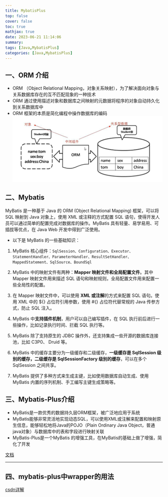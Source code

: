 ```yaml
---
title: MybatisPlus
top: false
cover: false
toc: true
mathjax: true
date: 2023-06-21 11:14:06
summary:
tags: [Java,MybatisPlus]
categories: [Java,MybatisPlus]
---
```


## 一、ORM 介绍
- ORM （Object Relational Mapping，对象关系映射），为了解决面向对象与关系数据库存在的互不匹配现象的一种技术
- ORM 通过使用描述对象和数据库之间映射的元数据将程序的对象自动持久化到关系数据库中
- ORM 框架的本质是简化编程中操作数据库的编码
![ORM](./MybatisPlus/image.png)

## 二、Mybatis
MyBatis 是一种基于 Java 的 ORM (Object Relational Mapping) 框架，可以将 SQL 映射到 Java 对象上，使用 XML 或注释的方式配置 SQL 语句，使得开发人员可以通过简单的配置完成对数据库的操作。MyBatis 具有轻量、易学易用、可插拔等优点，在 Java Web 开发中得到广泛使用。

- 以下是 MyBatis 的一些基础知识：
1. MyBatis 核心组件：`SqlSession、Configuration、Executor、StatementHandler、ParameterHandler、ResultSetHandler、MappedStatement、SqlSource、BoundSql`

2. MyBatis 中的映射文件有两种：**Mapper 映射文件和全局配置文件**。其中 Mapper 映射文件用来描述 SQL 语句和映射规则，全局配置文件用来配置一些全局性的配置。

3. 在 Mapper 映射文件中，可以使用 **XML 或注解**的方式来配置 SQL 语句。使用 XML 中的 ${} 占位符引用参数，使用 #{} 占位符代替常规的 Java 传参方式，防止 SQL 注入。

4. MyBatis 中**支持插件机制**，用户可以自己编写插件，在 SQL 执行前后进行一些操作，比如记录执行时间、拦截 SQL 执行等。

5. MyBatis 除了支持原生的 JDBC 操作外，还支持集成一些开源的数据库连接池，比如 C3P0、 Druid 等。

6. MyBatis 中的缓存主要分为一级缓存和二级缓存，**一级缓存是 SqlSession 级别的缓存，二级缓存是 SqlSessionFactory 级别的缓存**，可以在多个 SqlSession 之间共享。

7. MyBatis 提供了多种方式来生成主键，比如使用数据库自动生成、使用 MyBatis 内置的序列机制、手工编写主键生成策略等。
## 三、Mybatis-Plus介绍
- MyBatis是一款优秀的数据持久层ORM框架，被广泛地应用于系统
- MyBatis能够非常灵活地实现动态SQL，可以使用XML或注解来配置和映射原生信息，能够轻松地将Java的POJO（Plain Ordinary Java Object，普通java对象）与数据库中的表和字段进行映射关联
- MyBatis-Plus是一个MyBatis 的增强工具，在MyBatis的基础上做了增强，简化了开发

[文档](https://thexb.notion.site/Mybatis-73730a62229347d08b1b4a021ae86eb4)

--- 

## 四、mybatis-plus中wrapper的用法
[csdn详解](https://blog.csdn.net/qq_39715000/article/details/120090033#%E9%A1%B9%E7%9B%AE%E4%B8%AD%E5%AE%9E%E9%99%85%E5%BA%94%E7%94%A8%E4%BB%A3%E7%A0%81%E5%AE%9E%E4%BE%8B)